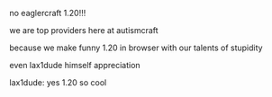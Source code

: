 no eaglercraft 1.20!!!

we are top providers here at autismcraft

because we make funny 1.20 in browser with our talents of stupidity


even lax1dude himself appreciation




lax1dude: yes 1.20 so cool
